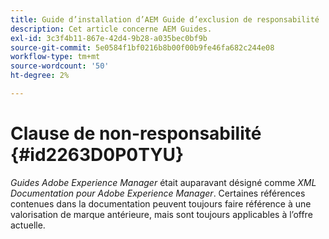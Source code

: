 ```yaml
---
title: Guide d’installation d’AEM Guide d’exclusion de responsabilité
description: Cet article concerne AEM Guides.
exl-id: 3c3f4b11-867e-42d4-9b28-a035bec0bf9b
source-git-commit: 5e0584f1bf0216b8b00f00b9fe46fa682c244e08
workflow-type: tm+mt
source-wordcount: '50'
ht-degree: 2%

---
```


# Clause de non-responsabilité {#id2263D0P0TYU}

*Guides Adobe Experience Manager* était auparavant désigné comme *XML Documentation pour Adobe Experience Manager*. Certaines références contenues dans la documentation peuvent toujours faire référence à une valorisation de marque antérieure, mais sont toujours applicables à l’offre actuelle.
